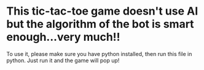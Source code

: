 # This tic-tac-toe game doesn't use AI but the algorithm of the bot is smart enough...very much!!
To use it, please make sure you have python installed, then run this file in python. Just run it and the game will pop up!
